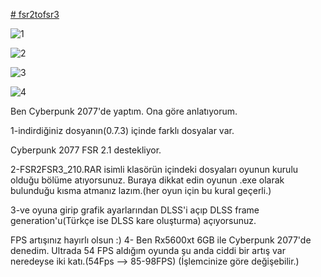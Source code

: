 [# fsr2tofsr3](https://www.amd.com/en/technologies/radeon-software-fidelityfx-supported-games)

![1](https://github.com/ElbaNrossSS/fsr2tofsr3/assets/98917123/73553ce9-7bc9-4eee-8b01-cf9bf395375f)

![2](https://github.com/ElbaNrossSS/fsr2tofsr3/assets/98917123/d2a55d56-41f7-4c32-a57b-ccd86748b04b)

![3](https://github.com/ElbaNrossSS/fsr2tofsr3/assets/98917123/5f9ccf41-0f7b-4cb1-9b1e-9be72b2aada1)

![4](https://github.com/ElbaNrossSS/fsr2tofsr3/assets/98917123/ab43de98-5ce0-4766-8d67-df03ed06773e)

Ben Cyberpunk 2077'de yaptım. Ona göre anlatıyorum.

1-indirdiğiniz dosyanın(0.7.3) içinde farklı dosyalar var.

Cyberpunk 2077 FSR 2.1 destekliyor.

2-FSR2FSR3_210.RAR isimli klasörün içindeki dosyaları oyunun kurulu olduğu bölüme atıyorsunuz. Buraya dikkat edin oyunun .exe olarak bulunduğu kısma atmanız lazım.(her oyun için bu kural geçerli.)

3-ve oyuna girip grafik ayarlarından DLSS'i açıp DLSS frame generation'u(Türkçe ise DLSS kare oluşturma) açıyorsunuz.

FPS artışınız hayırlı olsun :)
4- Ben Rx5600xt 6GB ile Cyberpunk 2077'de denedim. Ultrada 54 FPS aldığım oyunda şu anda ciddi bir artış var neredeyse iki katı.(54Fps --> 85-98FPS) (İşlemcinize göre değişebilir.)
